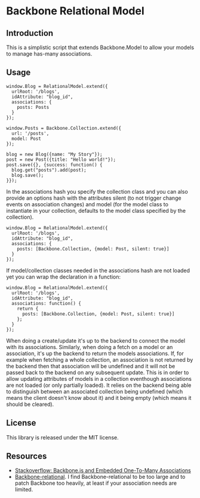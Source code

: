 # Backbone Relational Model

## Introduction

This is a simplistic script that extends Backbone.Model to allow your models to manage has-many associations.

## Usage

```
window.Blog = RelationalModel.extend({
  urlRoot: '/blogs',
  idAttribute: "blog_id",
  associations: {
    posts: Posts
  }
});

window.Posts = Backbone.Collection.extend({
  url: '/posts',
  model: Post
});

blog = new Blog({name: "My Story"});
post = new Post({title: "Hello world!"});
post.save({}, {success: function() {
  blog.get("posts").add(post);
  blog.save();  
}});
```

In the associations hash you specify the collection class and you can also provide an options hash with the
attributes silent (to not trigger change events on association changes) and model (for the model class to 
instantiate in your collection, defaults to the model class specified by the collection). 

```
window.Blog = RelationalModel.extend({
  urlRoot: '/blogs',
  idAttribute: "blog_id",
  associations: {
    posts: [Backbone.Collection, {model: Post, silent: true}]
  }
});
```

If model/collection classes needed in the associations hash are not loaded yet you can wrap the declaration in
a function:

```
window.Blog = RelationalModel.extend({
  urlRoot: '/blogs',
  idAttribute: "blog_id",
  associations: function() {
    return {
      posts: [Backbone.Collection, {model: Post, silent: true}]
    };
  }
});
```

When doing a create/update it's up to the backend to connect the model with its associations. Similarly, when
doing a fetch on a model or an association, it's up the backend to return the models associations. If, for example when fetching a whole collection, an association is not returned by the backend then that association will be undefined and it will not be passed back to the backend on any subsequent update. This is in order to allow updating attributes of models in a collection eventhough associations are not loaded (or only partially loaded). It relies on the backend being able to distinguish between an associated collection being undefined (which means the client doesn't know about it) and it being empty (which means it should be cleared).

## License

This library is released under the MIT license.

## Resources

* [Stackoverflow: Backbone.js and Embedded One-To-Many Associations](http://stackoverflow.com/questions/9244375/backbone-js-and-embedded-one-to-many-associations)
* [Backbone-relational](https://github.com/PaulUithol/Backbone-relational). I find Backbone-relational to be too large and to patch Backbone too heavily, at least if your association needs are limited.
